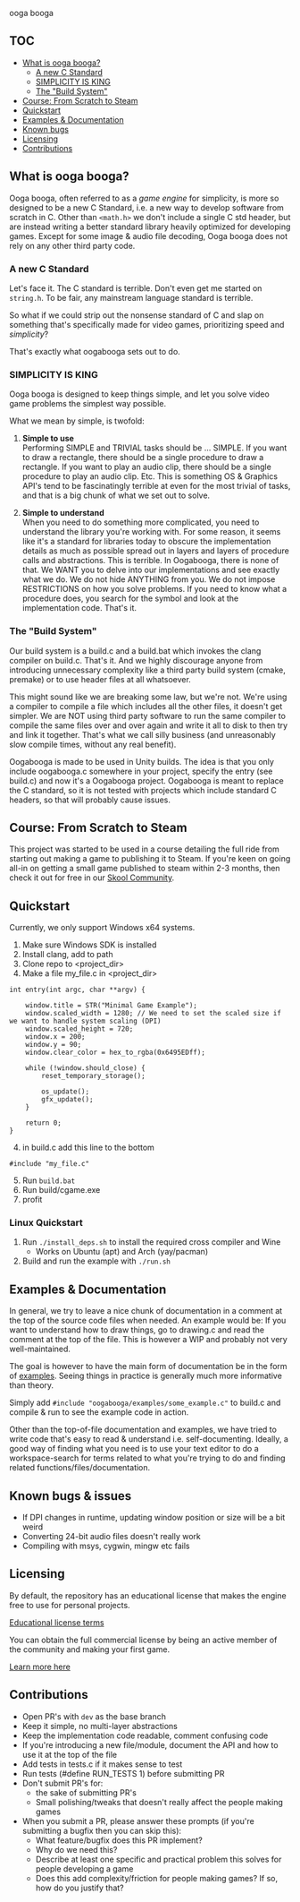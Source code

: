 
ooga booga

## TOC
- [What is ooga booga?](#what-is-ooga-booga)
	- [A new C Standard](#a-new-c-standard)
	- [SIMPLICITY IS KING](#simplicity-is-king)
	- [The "Build System"](#the-build-system)
- [Course: From Scratch to Steam](#course-from-scratch-to-steam)
- [Quickstart](#quickstart)
- [Examples & Documentation](#examples--documentation)
- [Known bugs](#known-bugs)
- [Licensing](#licensing)
- [Contributions](#contributions)

## What is ooga booga?

Ooga booga, often referred to as a *game engine* for simplicity, is more so designed to be a new C Standard, i.e. a new way to develop software from scratch in C. Other than `<math.h>` we don't include a single C std header, but are instead writing a better standard library heavily optimized for developing games. Except for some image & audio file decoding, Ooga booga does not rely on any other third party code.

### A new C Standard

Let's face it. The C standard is terrible. Don't even get me started on `string.h`. To be fair, any mainstream language standard is terrible. 

So what if we could strip out the nonsense standard of C and slap on something that's specifically made for video games, prioritizing speed and *simplicity*?

That's exactly what oogabooga sets out to do.

### SIMPLICITY IS KING

Ooga booga is designed to keep things simple, and let you solve video game problems the simplest way possible.

What we mean by simple, is twofold:

1. <b>Simple to use</b><br>
	Performing SIMPLE and TRIVIAL tasks should be ... SIMPLE. If you want to draw a rectangle, there should be a single procedure to draw a rectangle. If you want to play an audio clip, there should be a single procedure to play an audio clip. Etc. This is something OS & Graphics API's tend to be fascinatingly terrible at even for the most trivial of tasks, and that is a big chunk of what we set out to solve.

2. <b>Simple to understand</b><br>
	When you need to do something more complicated, you need to understand the library you're working with. For some reason, it seems like it's a standard for libraries today to obscure the implementation details as much as possible spread out in layers and layers of procedure calls and abstractions. This is terrible.
	In Oogabooga, there is none of that. We WANT you to delve into our implementations and see exactly what we do. We do not hide ANYTHING from you. We do not impose RESTRICTIONS on how you solve problems. If you need to know what a procedure does, you search for the symbol and look at the implementation code. That's it.

	
### The "Build System"

Our build system is a build.c and a build.bat which invokes the clang compiler on build.c. That's it. And we highly discourage anyone from introducing unnecessary complexity like a third party build system (cmake, premake) or to use header files at all whatsoever.

This might sound like we are breaking some law, but we're not. We're using a compiler to compile a file which includes all the other files, it doesn't get simpler. We are NOT using third party software to run the same compiler to compile the same files over and over again and write it all to disk to then try and link it together. That's what we call silly business (and unreasonably slow compile times, without any real benefit).

Oogabooga is made to be used in Unity builds. The idea is that you only include oogabooga.c somewhere in your project, specify the entry (see build.c) and now it's a Oogabooga project. Oogabooga is meant to replace the C standard, so it is not tested with projects which include standard C headers, so that will probably cause issues.

## Course: From Scratch to Steam

This project was started to be used in a course detailing the full ride from starting out making a game to publishing it to Steam. If you're keen on going all-in on getting a small game published to steam within 2-3 months, then check it out for free in our [Skool Community](https://www.skool.com/game-dev).

## Quickstart
Currently, we only support Windows x64 systems.
1. Make sure Windows SDK is installed
2. Install clang, add to path
2. Clone repo to <project_dir>
3. Make a file my_file.c in <project_dir>
```
int entry(int argc, char **argv) {
	
	window.title = STR("Minimal Game Example");
	window.scaled_width = 1280; // We need to set the scaled size if we want to handle system scaling (DPI)
	window.scaled_height = 720; 
	window.x = 200;
	window.y = 90;
	window.clear_color = hex_to_rgba(0x6495EDff);

	while (!window.should_close) {
		reset_temporary_storage();
		
		os_update(); 
		gfx_update();
	}

	return 0;
}
```
4. in build.c add this line to the bottom
```
#include "my_file.c"
```
5. Run `build.bat`
6. Run build/cgame.exe
7. profit

### Linux Quickstart
1. Run `./install_deps.sh` to install the required cross compiler and Wine
   - Works on Ubuntu (apt) and Arch (yay/pacman)
2. Build and run the example with `./run.sh`


## Examples & Documentation

In general, we try to leave a nice chunk of documentation in a comment at the top of the source code files when needed.
An example would be: If you want to understand how to draw things, go to drawing.c and read the comment at the top of the file.
This is however a WIP and probably not very well-maintained.

The goal is however to have the main form of documentation be in the form of [examples](oogabooga/examples). Seeing things in practice is generally much more informative than theory.

Simply add `#include "oogabooga/examples/some_example.c"` to build.c and compile & run to see the example code in action.

Other than the top-of-file documentation and examples, we have tried to write code that's easy to read & understand i.e. self-documenting. Ideally, a good way of finding what you need is to use your text editor to do a workspace-search for terms related to what you're trying to do and finding related functions/files/documentation.

## Known bugs & issues
- If DPI changes in runtime, updating window position or size will be a bit weird
- Converting 24-bit audio files doesn't really work
- Compiling with msys, cygwin, mingw etc fails

## Licensing
By default, the repository has an educational license that makes the engine free to use for personal projects.

[Educational license terms](https://github.com/alpinestudios/oogabooga/blob/master/LICENSE.md)

You can obtain the full commercial license by being an active member of the community and making your first game.

[Learn more here](https://www.skool.com/game-dev)

## Contributions
- Open PR's with `dev` as the base branch
- Keep it simple, no multi-layer abstractions
- Keep the implementation code readable, comment confusing code
- If you're introducing a new file/module, document the API and how to use it at the top of the file
- Add tests in tests.c if it makes sense to test
- Run tests (#define RUN_TESTS 1) before submitting PR
- Don't submit PR's for:
	- the sake of submitting PR's
	- Small polishing/tweaks that doesn't really affect the people making games
- When you submit a PR, please answer these prompts (if you're submitting a bugfix then you can skip this):
	- What feature/bugfix does this PR implement?
	- Why do we need this?
	- Describe at least one specific and practical problem this solves for people developing a game
	- Does this add complexity/friction for people making games? If so, how do you justify that?